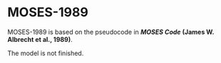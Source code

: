 # MOSES-1989
MOSES-1989 is based on the pseudocode in **_MOSES Code_ (James W. Albrecht et al., 1989)**.

The model is not finished.
